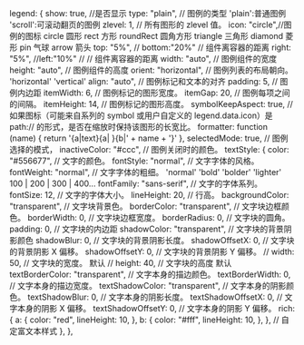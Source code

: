 legend: {
show: true, //是否显示
type: "plain", // 图例的类型 'plain':普通图例 'scroll':可滚动翻页的图例
zlevel: 1, // 所有图形的 zlevel 值。
icon: "circle",//图例的图标 circle 圆形 rect 方形 roundRect 圆角方形 triangle 三角形 diamond 菱形 pin 气球 arrow 箭头
top: "5%", // bottom:"20%" // 组件离容器的距离
right: "5%", //left:"10%" // // 组件离容器的距离
width: "auto", // 图例组件的宽度
height: "auto", // 图例组件的高度
orient: "horizontal", // 图例列表的布局朝向。 'horizontal' 'vertical'
align: "auto", // 图例标记和文本的对齐
padding: 5, // 图例内边距
itemWidth: 6, // 图例标记的图形宽度。
itemGap: 20, // 图例每项之间的间隔。
itemHeight: 14, // 图例标记的图形高度。
symbolKeepAspect: true, // 如果图标（可能来自系列的 symbol 或用户自定义的 legend.data.icon）是 path:// 的形式，是否在缩放时保持该图形的长宽比。
formatter: function (name) {
return '{a|text}{a| }{b|' + name + '}'
},
selectedMode: true, // 图例选择的模式，
inactiveColor: "#ccc", // 图例关闭时的颜色。
textStyle: {
color: "#556677", // 文字的颜色。
fontStyle: "normal", // 文字字体的风格。
fontWeight: "normal", // 文字字体的粗细。 'normal' 'bold' 'bolder' 'lighter' 100 | 200 | 300 | 400...
fontFamily: "sans-serif", // 文字的字体系列。
fontSize: 12, // 文字的字体大小。
lineHeight: 20, // 行高。
backgroundColor: "transparent", // 文字块背景色。
borderColor: "transparent", // 文字块边框颜色。
borderWidth: 0, // 文字块边框宽度。
borderRadius: 0, // 文字块的圆角。
padding: 0, // 文字块的内边距
shadowColor: "transparent", // 文字块的背景阴影颜色
shadowBlur: 0, // 文字块的背景阴影长度。
shadowOffsetX: 0, // 文字块的背景阴影 X 偏移。
shadowOffsetY: 0, // 文字块的背景阴影 Y 偏移。
// width: 50, // 文字块的宽度。 默认
// height: 40, // 文字块的高度 默认
textBorderColor: "transparent", // 文字本身的描边颜色。
textBorderWidth: 0, // 文字本身的描边宽度。
textShadowColor: "transparent", // 文字本身的阴影颜色。
textShadowBlur: 0, // 文字本身的阴影长度。
textShadowOffsetX: 0, // 文字本身的阴影 X 偏移。
textShadowOffsetY: 0, // 文字本身的阴影 Y 偏移。
rich: {
a: {
color: "red",
lineHeight: 10,
},
b: {
color: "#fff",
lineHeight: 10,
},
}, // 自定富文本样式
},
},

